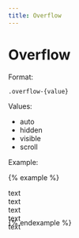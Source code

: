 ```yaml
---
title: Overflow
---
```


# Overflow

Format:

```
.overflow-{value}
```

Values:

- auto
- hidden
- visible
- scroll

Example:

{% example %}
<div class="overflow-auto" style="height: 60px;">
  text<br/>
  text<br/>
  text<br/>
  text<br/>
  text<br/>
</div>
{% endexample %}
